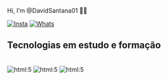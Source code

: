 Hi, I’m @DavidSantana01 👋🏾

[![Insta](https://img.shields.io/badge/Instagram-E4405F?style=for-the-badge&logo=instagram&logoColor=white)](https://www.instagram.com/ds.santos7991)
[![Whats](https://img.shields.io/badge/WhatsApp-25D366?style=for-the-badge&logo=whatsapp&logoColor=white)](https://wa.me/5561996378177)

## Tecnologias em estudo e formação

<div style="display: inline_block"><br/>
     <img align="center" alt="html:5" src="https://img.shields.io/badge/HTML5-E34F26?style=for-the-badge&logo=html5&logoColor=white"/>
     <img align="center" alt="html:5" src="https://img.shields.io/badge/CSS-239120?&style=for-the-badge&logo=css3&logoColor=white">
     <img align="center" alt="html:5" src="https://img.shields.io/badge/JavaScript-F7DF1E?style=for-the-badge&logo=javascript&logoColor=black">
</div>
